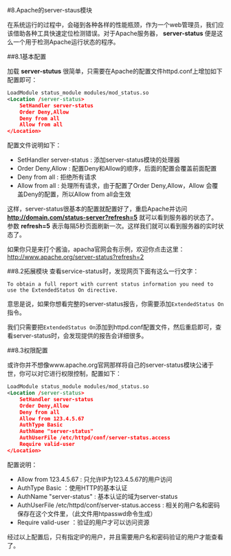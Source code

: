 #8.Apache的server-staus模块
  
在系统运行的过程中，会碰到各种各样的性能瓶颈，作为一个web管理员，我们应该借助各种工具快速定位检测错误。对于Apache服务器，
__server-status__ 便是这么一个用于检测Apache运行状态的程序。

##8.1基本配置

加载 __server-stutus__ 很简单，只需要在Apache的配置文件httpd.conf上增加如下配置即可：

```xml
LoadModule status_module modules/mod_status.so
<Location /server-status>
    SetHandler server-status
    Order Deny,Allow
    Deny from all
    Allow from all
</Location>
```
  配置文件说明如下：
  * SetHandler server-status : 添加server-status模块的处理器
  * Order Deny,Allow : 配置Deny和Allow的顺序，后面的配置会覆盖前面配置
  * Deny from all : 拒绝所有请求
  * Allow from all : 处理所有请求，由于配置了Order Deny,Allow，Allow 会覆盖Deny的配置，所以Allow from all会生效
  

这样，server-status很基本的配置就配置好了，重启Apache并访问 __http://domain.com/status-server?refresh=5__ 就可以看到服务器的状态了。
参数 __refresh=5__ 表示每隔5秒页面刷新一次。这样我们就可以看到服务器的实时状态了。
 
如果你只是来打个酱油，apacha官网会有示例，欢迎你点击这里：<a target="_blank" href="http://www.apache.org/server-status?refresh=2">http://www.apache.org/server-status?refresh=2</a>  

##8.2拓展模块
  查看service-status时，发现网页下面有这么一行文字：
```
To obtain a full report with current status information you need to use the ExtendedStatus On directive.
```
  意思是说，如果你想看完整的server-status报告，你需要添加`ExtendedStatus On`指令。
  
  我们只需要把`ExtendedStatus On`添加到httpd.conf配置文件，然后重启即可，查看server-status时，会发现提供的报告会详细很多。

##8.3权限配置

或许你并不想像www.apache.org官网那样将自己的server-status模块公诸于世，你可以对它进行权限控制，配置如下：

```xml
LoadModule status_module modules/mod_status.so
<Location /server-status>
    SetHandler server-status
    Order Deny,Allow
    Deny from all
    Allow from 123.4.5.67
    AuthType Basic
    AuthName "server-status"
    AuthUserFile /etc/httpd/conf/server-status.access
    Require valid-user
</Location>
```

  配置说明：
  * Allow from 123.4.5.67 : 只允许IP为123.4.5.67的用户访问
  * AuthType Basic ：使用HTTP的基本认证
  * AuthName "server-status" : 基本认证的域为server-status
  * AuthUserFile /etc/httpd/conf/server-status.access :  相关的用户名和密码保存在这个文件里，（此文件用htpasswd命令生成）
  * Require valid-user ：验证的用户才可以访问资源


经过以上配置后，只有指定IP的用户，并且需要用户名和密码验证的用户才能查看了。




